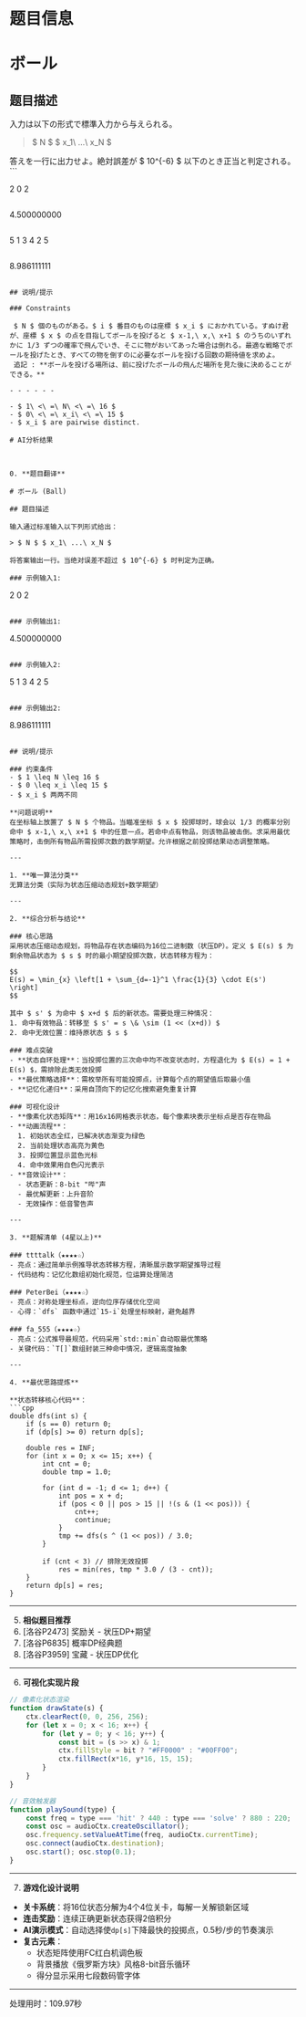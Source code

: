 # 题目信息

# ボール

## 题目描述

[problemUrl]: https://atcoder.jp/contests/tdpc/tasks/tdpc_ball

入力は以下の形式で標準入力から与えられる。

> $ N $ $ x_1\ ...\ x_N $

 答えを一行に出力せよ。絶対誤差が $ 10^{-6} $ 以下のとき正当と判定される。 ```

2
0 2
```

```

4.500000000
```

```

5
1 3 4 2 5
```

```

8.986111111
```

## 说明/提示

### Constraints

 $ N $ 個のものがある。$ i $ 番目のものは座標 $ x_i $ におかれている。すぬけ君が、座標 $ x $ の点を目指してボールを投げると $ x-1,\ x,\ x+1 $ のうちのいずれかに 1/3 ずつの確率で飛んでいき、そこに物がおいてあった場合は倒れる。最適な戦略でボールを投げたとき、すべての物を倒すのに必要なボールを投げる回数の期待値を求めよ。   
 追記 : **ボールを投げる場所は、前に投げたボールの飛んだ場所を見た後に決めることができる。**

- - - - - -

- $ 1\ <\ =\ N\ <\ =\ 16 $
- $ 0\ <\ =\ x_i\ <\ =\ 15 $
- $ x_i $ are pairwise distinct.

# AI分析结果



0. **题目翻译**

# ボール (Ball)

## 题目描述

输入通过标准输入以下列形式给出：

> $ N $ $ x_1\ ...\ x_N $

将答案输出一行。当绝对误差不超过 $ 10^{-6} $ 时判定为正确。

### 示例输入1:
```
2
0 2
```

### 示例输出1:
```
4.500000000
```

### 示例输入2:
```
5
1 3 4 2 5
```

### 示例输出2:
```
8.986111111
```

## 说明/提示

### 约束条件
- $ 1 \leq N \leq 16 $
- $ 0 \leq x_i \leq 15 $
- $ x_i $ 两两不同

**问题说明**  
在坐标轴上放置了 $ N $ 个物品。当瞄准坐标 $ x $ 投掷球时，球会以 1/3 的概率分别命中 $ x-1,\ x,\ x+1 $ 中的任意一点。若命中点有物品，则该物品被击倒。求采用最优策略时，击倒所有物品所需投掷次数的数学期望。允许根据之前投掷结果动态调整策略。

---

1. **唯一算法分类**  
无算法分类（实际为状态压缩动态规划+数学期望）

---

2. **综合分析与结论**

### 核心思路
采用状态压缩动态规划，将物品存在状态编码为16位二进制数（状压DP）。定义 $ E(s) $ 为剩余物品状态为 $ s $ 时的最小期望投掷次数，状态转移方程为：

$$
E(s) = \min_{x} \left[1 + \sum_{d=-1}^1 \frac{1}{3} \cdot E(s') \right]
$$

其中 $ s' $ 为命中 $ x+d $ 后的新状态。需要处理三种情况：
1. 命中有效物品：转移至 $ s' = s \& \sim (1 << (x+d)) $
2. 命中无效位置：维持原状态 $ s $

### 难点突破
- **状态自环处理**：当投掷位置的三次命中均不改变状态时，方程退化为 $ E(s) = 1 + E(s) $，需排除此类无效投掷
- **最优策略选择**：需枚举所有可能投掷点，计算每个点的期望值后取最小值
- **记忆化递归**：采用自顶向下的记忆化搜索避免重复计算

### 可视化设计
- **像素化状态矩阵**：用16x16网格表示状态，每个像素块表示坐标点是否存在物品
- **动画流程**：
  1. 初始状态全红，已解决状态渐变为绿色
  2. 当前处理状态高亮为黄色
  3. 投掷位置显示蓝色光标
  4. 命中效果用白色闪光表示
- **音效设计**：
  - 状态更新：8-bit "哔"声
  - 最优解更新：上升音阶
  - 无效操作：低音警告声

---

3. **题解清单 (4星以上)**

### ttttalk（★★★★☆）
- 亮点：通过简单示例推导状态转移方程，清晰展示数学期望推导过程
- 代码结构：记忆化数组初始化规范，位运算处理简洁

### PeterBei（★★★★☆）
- 亮点：对称处理坐标点，逆向位序存储优化空间
- 心得：`dfs` 函数中通过`15-i`处理坐标映射，避免越界

### fa_555（★★★★☆）
- 亮点：公式推导最规范，代码采用`std::min`自动取最优策略
- 关键代码：`T[]`数组封装三种命中情况，逻辑高度抽象

---

4. **最优思路提炼**

**状态转移核心代码**：
```cpp
double dfs(int s) {
    if (s == 0) return 0;
    if (dp[s] >= 0) return dp[s];
    
    double res = INF;
    for (int x = 0; x <= 15; x++) {
        int cnt = 0;
        double tmp = 1.0;
        
        for (int d = -1; d <= 1; d++) {
            int pos = x + d;
            if (pos < 0 || pos > 15 || !(s & (1 << pos))) {
                cnt++;
                continue;
            }
            tmp += dfs(s ^ (1 << pos)) / 3.0;
        }
        
        if (cnt < 3) // 排除无效投掷
            res = min(res, tmp * 3.0 / (3 - cnt));
    }
    return dp[s] = res;
}
```

---

5. **相似题目推荐**
1. [洛谷P2473] 奖励关 - 状压DP+期望
2. [洛谷P6835] 概率DP经典题 
3. [洛谷P3959] 宝藏 - 状压DP优化

---

6. **可视化实现片段**

```javascript
// 像素化状态渲染
function drawState(s) {
    ctx.clearRect(0, 0, 256, 256);
    for (let x = 0; x < 16; x++) {
        for (let y = 0; y < 16; y++) {
            const bit = (s >> x) & 1;
            ctx.fillStyle = bit ? "#FF0000" : "#00FF00";
            ctx.fillRect(x*16, y*16, 15, 15);
        }
    }
}

// 音效触发器
function playSound(type) {
    const freq = type === 'hit' ? 440 : type === 'solve' ? 880 : 220;
    const osc = audioCtx.createOscillator();
    osc.frequency.setValueAtTime(freq, audioCtx.currentTime);
    osc.connect(audioCtx.destination);
    osc.start(); osc.stop(0.1);
}
```

---

7. **游戏化设计说明**

- **关卡系统**：将16位状态分解为4个4位关卡，每解一关解锁新区域
- **连击奖励**：连续正确更新状态获得2倍积分
- **AI演示模式**：自动选择使`dp[s]`下降最快的投掷点，0.5秒/步的节奏演示
- **复古元素**：
  - 状态矩阵使用FC红白机调色板
  - 背景播放《俄罗斯方块》风格8-bit音乐循环
  - 得分显示采用七段数码管字体

---
处理用时：109.97秒